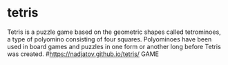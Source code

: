 # tetris
Tetris is a puzzle game based on the geometric shapes called tetrominoes, a type of polyomino consisting of four squares. Polyominoes have been used in board games and puzzles in one form or another long before Tetris was created.
#https://nadjatov.github.io/tetris/ GAME
